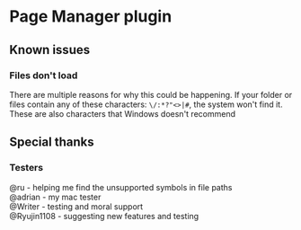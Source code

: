 # Page Manager plugin


## Known issues

### Files don't load

There are multiple reasons for why this could be happening. If your folder or files
contain any of these characters: `\/:*?"<>|#`, the system won't find it. These are 
also characters that Windows doesn't recommend


## Special thanks

### Testers
@ru - helping me find the unsupported symbols in file paths<br/>
@adrian - my mac tester<br/>
@Writer - testing and moral support<br/>
@Ryujin1108 - suggesting new features and testing
